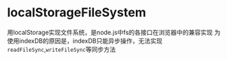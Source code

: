 # localStorageFileSystem
用localStorage实现文件系统，是node.js中fs的各接口在浏览器中的兼容实现
为使用indexDB的原因是，indexDB只能异步操作，无法实现`readFileSync`,`writeFileSync`等同步方法
